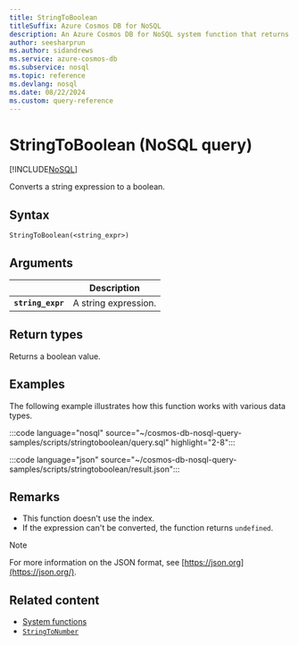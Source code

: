 ```yaml
---
title: StringToBoolean
titleSuffix: Azure Cosmos DB for NoSQL
description: An Azure Cosmos DB for NoSQL system function that returns a string expression converted to a boolean.
author: seesharprun
ms.author: sidandrews
ms.service: azure-cosmos-db
ms.subservice: nosql
ms.topic: reference
ms.devlang: nosql
ms.date: 08/22/2024
ms.custom: query-reference
---
```


# StringToBoolean (NoSQL query)

[!INCLUDE[NoSQL](../../includes/appliesto-nosql.md)]

Converts a string expression to a boolean.
  
## Syntax
  
```nosql
StringToBoolean(<string_expr>)  
```  

## Arguments

| | Description |
| --- | --- |
| **`string_expr`** | A string expression. |

## Return types

Returns a boolean value.
  
## Examples
  
The following example illustrates how this function works with various data types.

:::code language="nosql" source="~/cosmos-db-nosql-query-samples/scripts/stringtoboolean/query.sql" highlight="2-8":::

:::code language="json" source="~/cosmos-db-nosql-query-samples/scripts/stringtoboolean/result.json":::

## Remarks

- This function doesn't use the index.
- If the expression can't be converted, the function returns `undefined`.

> [!NOTE]
> For more information on the JSON format, see [https://json.org](https://json.org/).

## Related content

- [System functions](system-functions.yml)
- [`StringToNumber`](stringtonumber.md)
